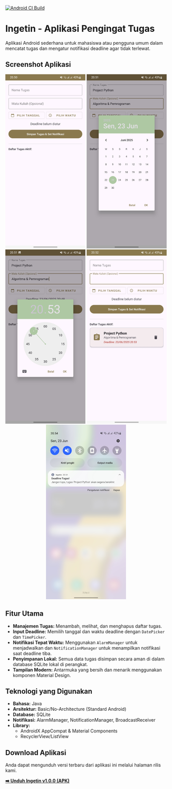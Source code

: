 [![Android CI Build](https://github.com/saleemuchtar/Ingetin-Task-Notifier-App/actions/workflows/gradle.yml/badge.svg)](https://github.com/saleemuchtar/Ingetin-Task-Notifier-App/actions/workflows/gradle.yml)

# Ingetin - Aplikasi Pengingat Tugas

Aplikasi Android sederhana untuk mahasiswa atau pengguna umum dalam mencatat tugas dan mengatur notifikasi deadline agar tidak terlewat.

## Screenshot Aplikasi

<p align="center">
  <img src="screenshot/Page_Utama.jpg" width="250"/>
  <img src="screenshot/Input_Tanggal.jpg" width="250"/>
  <img src="screenshot/Input_Jam.jpg" width="250"/>
  <img src="screenshot/List.jpg" width="250"/>
  <img src="screenshot/Notif.jpg" width="250"/>
</p>

## Fitur Utama
- **Manajemen Tugas:** Menambah, melihat, dan menghapus daftar tugas.
- **Input Deadline:** Memilih tanggal dan waktu deadline dengan `DatePicker` dan `TimePicker`.
- **Notifikasi Tepat Waktu:** Menggunakan `AlarmManager` untuk menjadwalkan dan `NotificationManager` untuk menampilkan notifikasi saat deadline tiba.
- **Penyimpanan Lokal:** Semua data tugas disimpan secara aman di dalam database SQLite lokal di perangkat.
- **Tampilan Modern:** Antarmuka yang bersih dan menarik menggunakan komponen Material Design.

## Teknologi yang Digunakan
- **Bahasa:** Java
- **Arsitektur:** Basic/No-Architecture (Standard Android)
- **Database:** SQLite
- **Notifikasi:** AlarmManager, NotificationManager, BroadcastReceiver
- **Library:**
  - AndroidX AppCompat & Material Components
  - RecyclerView/ListView

## Download Aplikasi

Anda dapat mengunduh versi terbaru dari aplikasi ini melalui halaman rilis kami.



**[➡️ Unduh Ingetin v1.0.0 (APK)](https://github.com/saleemuchtar/Ingetin-Task-Notifier-App/releases/download/v1.0.0/Ingetin.apk)**
